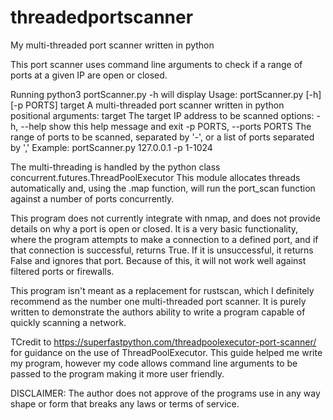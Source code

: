 # threadedportscanner
My multi-threaded port scanner written in python

This port scanner uses command line arguments to check if a range of ports at a given IP are open or closed.

Running python3 portScanner.py -h will display
Usage: portScanner.py [-h] [-p PORTS] target
A multi-threaded port scanner written in python
positional arguments:
  target                The target IP address to be scanned
options:
  -h, --help            show this help message and exit
  -p PORTS, --ports PORTS
                        The range of ports to be scanned, separated by '-', or a
                        list of ports separated by ','
Example: portScanner.py 127.0.0.1 -p 1-1024

The multi-threading is handled by the python class concurrent.futures.ThreadPoolExecutor
This module allocates threads automatically and, using the .map function, will run the port_scan function against a number of ports concurrently.

This program does not currently integrate with nmap, and does not provide details on why a port is open or closed. 
It is a very basic functionality, where the program attempts to make a connection to a defined port, and if that connection is successful, returns True.
If it is unsuccessful, it returns False and ignores that port. Because of this, it will not work well against filtered ports or firewalls.

This program isn't meant as a replacement for rustscan, which I definitely recommend as the number one multi-threaded port scanner.
It is purely written to demonstrate the authors ability to write a program capable of quickly scanning a network.

TCredit to https://superfastpython.com/threadpoolexecutor-port-scanner/ for guidance on the use of ThreadPoolExecutor.
This guide helped me write my program, however my code allows command line arguments to be passed to the program making it more user friendly.

DISCLAIMER: The author does not approve of the programs use in any way shape or form that breaks any laws or terms of service.
